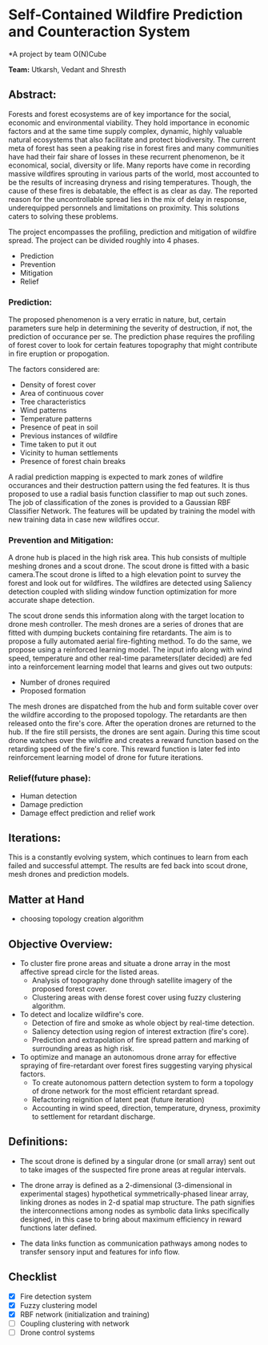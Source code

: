 # Self-Contained Wildfire Prediction and Counteraction System 
*A project by team O(N)Cube

**Team:** Utkarsh, Vedant and Shresth 

## Abstract:
Forests and forest ecosystems are of key importance for the social, economic and environmental viability. They hold importance in economic factors and at the same time supply complex, dynamic, highly valuable natural ecosystems that also facilitate and protect
biodiversity.
The current meta of forest has seen a peaking rise in forest fires and many communities have had their fair share of losses in these recurrent phenomenon, be it economical, social, diversity or life. Many reports have come in recording massive wildfires sprouting in various parts of the world, most accounted to be the results of increasing dryness and rising temperatures. Though, the cause of these fires is debatable, the effect is as clear as day. The reported reason for the uncontrollable spread lies in the mix of delay in response, underequipped personnels and limitations on proximity. This solutions caters to solving these problems. 

The project encompasses the profiling, prediction and mitigation of wildfire spread. The project can be divided roughly into 4 phases.
- Prediction
- Prevention
- Mitigation
- Relief

### Prediction:
The proposed phenomenon is a very erratic in nature, but, certain parameters sure help in determining the severity of destruction, if not, the prediction of occurance per se. The prediction phase requires the profiling of forest cover to look for certain features topography that might contribute in fire eruption or propogation.

The factors considered are:
- Density of forest cover
- Area of continuous cover
- Tree characteristics
- Wind patterns
- Temperature patterns
- Presence of peat in soil
- Previous instances of wildfire
- Time taken to put it out
- Vicinity to human settlements
- Presence of forest chain breaks

A radial prediction mapping is expected to mark zones of wildfire occurances and their destruction pattern using the fed features. It is thus proposed to use a radial basis function classifier to map out such zones. The job of classification of the zones is provided to a Gaussian RBF Classifier Network. The features will be updated by training the model with new training data in case new wildfires occur.

### Prevention and Mitigation:
A drone hub is placed in the high risk area. This hub consists of multiple meshing drones and a scout drone. The scout drone is fitted with a basic camera.The scout drone is lifted to a high elevation point to survey the forest and look out for wildfires. The wildfires are detected using Saliency detection coupled with sliding window function optimization for more accurate shape detection.

The scout drone sends this information along with the target location to drone mesh controller. The mesh drones are a series of drones that are fitted with dumping buckets containing fire retardants. The aim is to propose a fully automated aerial fire-fighting method. To do the same, we propose using a reinforced learning model. The input info along with wind speed, temperature and other real-time parameters(later decided) are fed into a reinforcement learning model that learns and gives out two outputs:
- Number of drones required
- Proposed formation

The mesh drones are dispatched from the hub and form suitable cover over the wildfire according to the proposed topology. The retardants are then released onto the fire's core. After the operation drones are returned to the hub. If the fire still persists, the drones are sent again. During this time scout drone watches over the wildfire and creates a reward function based on the retarding speed of the fire's core. This reward function is later fed into reinforcement learning model of drone for future iterations.

### Relief(future phase):
- Human detection
- Damage prediction
- Damage effect prediction and relief work

## Iterations:
This is a constantly evolving system, which continues to learn from each failed and successful attempt. The results are fed back into scout drone, mesh drones and prediction models.

## Matter at Hand
- choosing topology creation algorithm

## Objective Overview:
- To cluster fire prone areas and situate a drone array in the most affective spread circle for the listed areas.
  - Analysis of topography done through satellite imagery of the proposed forest cover.
  - Clustering areas with dense forest cover using fuzzy clustering algorithm.
- To detect and localize wildfire's core.
  - Detection of fire and smoke as whole object by real-time detection.
  - Saliency detection using region of interest extraction (fire's core).
  - Prediction and extrapolation of fire spread pattern and marking of surrounding areas as high risk.
- To optimize and manage an autonomous drone array for effective spraying of fire-retardant over forest fires suggesting varying physical factors.
  - To create autonomous pattern detection system to form a topology of drone network for the most efficient retardant spread.
  - Refactoring reignition of latent peat (future iteration)
  - Accounting in wind speed, direction, temperature, dryness, proximity to settlement for retardant discharge.

## Definitions:
- The scout drone is defined by a singular drone (or small array) sent out to take images of the suspected fire prone areas at regular intervals.

- The drone array is defined as a 2-dimensional (3-dimensional in experimental stages) hypothetical symmetrically-phased linear array, linking drones as nodes in 2-d spatial map structure. The path signifies the interconnections among nodes as symbolic data links specifically designed, in this case to bring about maximum efficiency in reward functions later defined.

- The data links function as communication pathways among nodes to transfer sensory input and features for info flow.


## Checklist
- [x] Fire detection system
- [x] Fuzzy clustering model
- [x] RBF network (initialization and training)
- [ ] Coupling clustering with network
- [ ] Drone control systems
